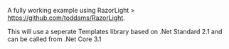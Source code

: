 A fully working example using RazorLight > https://github.com/toddams/RazorLight.

This will use a seperate Templates library based on .Net Standard 2.1 and can be called from .Net Core 3.1
